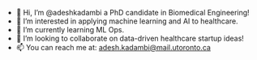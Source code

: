 - 👋 Hi, I’m @adeshkadambi a PhD candidate in Biomedical Engineering!
- 👀 I’m interested in applying machine learning and AI to healthcare.
- 🌱 I’m currently learning ML Ops.
- 💞️ I’m looking to collaborate on data-driven healthcare startup ideas!
- 📫 You can reach me at: adesh.kadambi@mail.utoronto.ca

<!---
adeshkadambi/adeshkadambi is a ✨ special ✨ repository because its `README.md` (this file) appears on your GitHub profile.
You can click the Preview link to take a look at your changes.
--->
